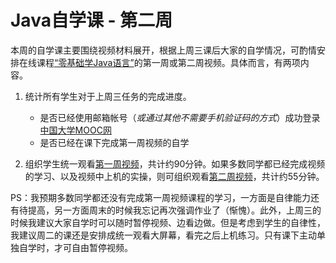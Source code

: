 # Java自学课 - 第二周

本周的自学课主要围绕视频材料展开，根据上周三课后大家的自学情况，可酌情安排在线课程[“零基础学Java语言”][2]的第一周或第二周视频。具体而言，有两项内容。

1. 统计所有学生对于上周三任务的完成进度。
    - 是否已经使用邮箱帐号（*或通过其他不需要手机验证码的方式*）成功登录[中国大学MOOC网][3]
    - 是否已经在课下完成第一周视频的自学


2. 组织学生统一观看[第一周视频][1]，共计约90分钟。如果多数同学都已经完成视频的学习、以及视频中上机的实操，则可组织观看[第二周视频][4]，共计约55分钟。

PS：我预期多数同学都还没有完成第一周视频课程的学习，一方面是自律能力还有待提高，另一方面周末的时候我忘记再次强调作业了（惭愧）。此外，上周三的时候我建议大家自学时可以随时暂停视频、边看边做。但是考虑到学生的自律性，我建议周二的课还是安排成统一观看大屏幕，看完之后上机练习。只有课下主动单独自学时，才可自由暂停视频。

[1]:https://www.icourse163.org/learn/ZJU-1001541001?tid=1003042007#/learn/content?type=detail&id=1004293009
[2]:https://www.icourse163.org/course/ZJU-1001541001
[3]:https://www.icourse163.org/
[4]:https://www.icourse163.org/learn/ZJU-1001541001?tid=1003042007#/learn/content?type=detail&id=1004293015